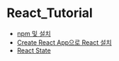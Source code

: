 # React_Tutorial

- [npm 및 설치](/contents/2023-12/2023-12-05.md)
- [Create React App으로 React 설치](/contents/2023-12/2023-12-07.md)
- [React State](/contents/2023-12/2023-12-08.md)
